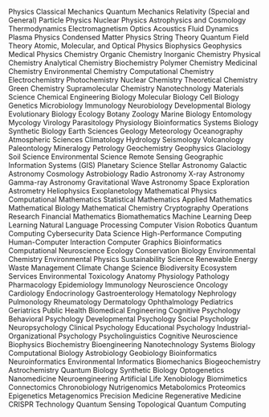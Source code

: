 Physics
Classical Mechanics
Quantum Mechanics
Relativity (Special and General)
Particle Physics
Nuclear Physics
Astrophysics and Cosmology
Thermodynamics
Electromagnetism
Optics
Acoustics
Fluid Dynamics
Plasma Physics
Condensed Matter Physics
String Theory
Quantum Field Theory
Atomic, Molecular, and Optical Physics
Biophysics
Geophysics
Medical Physics
Chemistry
Organic Chemistry
Inorganic Chemistry
Physical Chemistry
Analytical Chemistry
Biochemistry
Polymer Chemistry
Medicinal Chemistry
Environmental Chemistry
Computational Chemistry
Electrochemistry
Photochemistry
Nuclear Chemistry
Theoretical Chemistry
Green Chemistry
Supramolecular Chemistry
Nanotechnology
Materials Science
Chemical Engineering
Biology
Molecular Biology
Cell Biology
Genetics
Microbiology
Immunology
Neurobiology
Developmental Biology
Evolutionary Biology
Ecology
Botany
Zoology
Marine Biology
Entomology
Mycology
Virology
Parasitology
Physiology
Bioinformatics
Systems Biology
Synthetic Biology
Earth Sciences
Geology
Meteorology
Oceanography
Atmospheric Sciences
Climatology
Hydrology
Seismology
Volcanology
Paleontology
Mineralogy
Petrology
Geochemistry
Geophysics
Glaciology
Soil Science
Environmental Science
Remote Sensing
Geographic Information Systems (GIS)
Planetary Science
Stellar Astronomy
Galactic Astronomy
Cosmology
Astrobiology
Radio Astronomy
X-ray Astronomy
Gamma-ray Astronomy
Gravitational Wave Astronomy
Space Exploration
Astrometry
Heliophysics
Exoplanetology
Mathematical Physics
Computational Mathematics
Statistical Mathematics
Applied Mathematics
Mathematical Biology
Mathematical Chemistry
Cryptography
Operations Research
Financial Mathematics
Biomathematics
Machine Learning
Deep Learning
Natural Language Processing
Computer Vision
Robotics
Quantum Computing
Cybersecurity
Data Science
High-Performance Computing
Human-Computer Interaction
Computer Graphics
Bioinformatics
Computational Neuroscience
Ecology
Conservation Biology
Environmental Chemistry
Environmental Physics
Sustainability Science
Renewable Energy
Waste Management
Climate Change Science
Biodiversity
Ecosystem Services
Environmental Toxicology
Anatomy
Physiology
Pathology
Pharmacology
Epidemiology
Immunology
Neuroscience
Oncology
Cardiology
Endocrinology
Gastroenterology
Hematology
Nephrology
Pulmonology
Rheumatology
Dermatology
Ophthalmology
Pediatrics
Geriatrics
Public Health
Biomedical Engineering
Cognitive Psychology
Behavioral Psychology
Developmental Psychology
Social Psychology
Neuropsychology
Clinical Psychology
Educational Psychology
Industrial-Organizational Psychology
Psycholinguistics
Cognitive Neuroscience
Biophysics
Biochemistry
Bioengineering
Nanotechnology
Systems Biology
Computational Biology
Astrobiology
Geobiology
Bioinformatics
Neuroinformatics
Environmental Informatics
Biomechanics
Biogeochemistry
Astrochemistry
Quantum Biology
Synthetic Biology
Optogenetics
Nanomedicine
Neuroengineering
Artificial Life
Xenobiology
Biomimetics
Connectomics
Chronobiology
Nutrigenomics
Metabolomics
Proteomics
Epigenetics
Metagenomics
Precision Medicine
Regenerative Medicine
CRISPR Technology
Quantum Sensing
Topological Quantum Computing